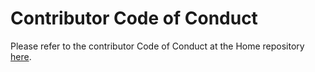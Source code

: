 # Contributor Code of Conduct

Please refer to the contributor Code of Conduct at the Home repository [here](https://github.com/nanoframework/.github/blob/main/CODE_OF_CONDUCT.md).
